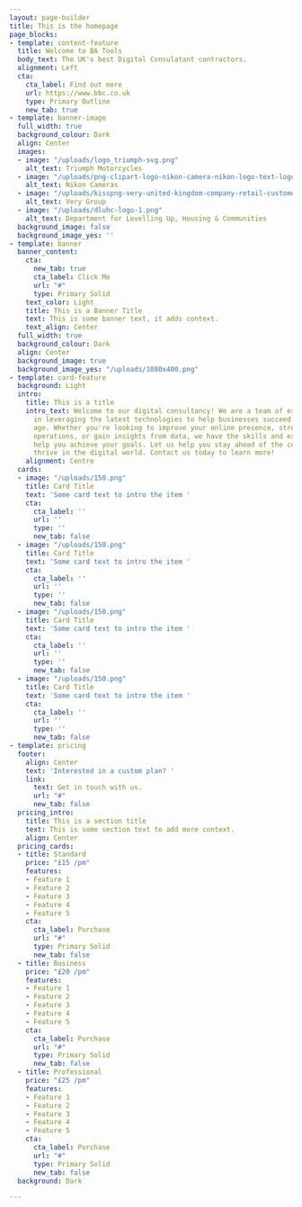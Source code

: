 ```yaml
---
layout: page-builder
title: This is the homepage
page_blocks:
- template: content-feature
  title: Welcome to BA Tools
  body_text: The UK's best Digital Consulatant contractors.
  alignment: Left
  cta:
    cta_label: Find out more
    url: https://www.bbc.co.uk
    type: Primary Outline
    new_tab: true
- template: banner-image
  full_width: true
  background_colour: Dark
  align: Center
  images:
  - image: "/uploads/logo_triumph-svg.png"
    alt_text: Triumph Motorcycles
  - image: "/uploads/png-clipart-logo-nikon-camera-nikon-logo-text-logo.png"
    alt_text: Nikon Cameras
  - image: "/uploads/kisspng-very-united-kingdom-company-retail-customer-servic-typographic-design-5af1915f8fb799-0650939415257808315887.jpg"
    alt_text: Very Group
  - image: "/uploads/dluhc-logo-1.png"
    alt_text: Department for Levelling Up, Housing & Communities
  background_image: false
  background_image_yes: ''
- template: banner
  banner_content:
    cta:
      new_tab: true
      cta_label: Click Me
      url: "#"
      type: Primary Solid
    text_color: Light
    title: This is a Banner Title
    text: This is some banner text, it adds context.
    text_align: Center
  full_width: true
  background_colour: Dark
  align: Center
  background_image: true
  background_image_yes: "/uploads/1080x400.png"
- template: card-feature
  background: Light
  intro:
    title: This is a title
    intro_text: Welcome to our digital consultancy! We are a team of experts who specialize
      in leveraging the latest technologies to help businesses succeed in the digital
      age. Whether you're looking to improve your online presence, streamline your
      operations, or gain insights from data, we have the skills and experience to
      help you achieve your goals. Let us help you stay ahead of the competition and
      thrive in the digital world. Contact us today to learn more!
    alignment: Centre
  cards:
  - image: "/uploads/150.png"
    title: Card Title
    text: 'Some card text to intro the item '
    cta:
      cta_label: ''
      url: ''
      type: ''
      new_tab: false
  - image: "/uploads/150.png"
    title: Card Title
    text: 'Some card text to intro the item '
    cta:
      cta_label: ''
      url: ''
      type: ''
      new_tab: false
  - image: "/uploads/150.png"
    title: Card Title
    text: 'Some card text to intro the item '
    cta:
      cta_label: ''
      url: ''
      type: ''
      new_tab: false
  - image: "/uploads/150.png"
    title: Card Title
    text: 'Some card text to intro the item '
    cta:
      cta_label: ''
      url: ''
      type: ''
      new_tab: false
- template: pricing
  footer:
    align: Center
    text: 'Interested in a custom plan? '
    link:
      text: Get in touch with us.
      url: "#"
      new_tab: false
  pricing_intro:
    title: This is a section title
    text: This is some section text to add more context.
    align: Center
  pricing_cards:
  - title: Standard
    price: "£15 /pm"
    features:
    - Feature 1
    - Feature 2
    - Feature 3
    - Feature 4
    - Feature 5
    cta:
      cta_label: Purchase
      url: "#"
      type: Primary Solid
      new_tab: false
  - title: Business
    price: "£20 /pm"
    features:
    - Feature 1
    - Feature 2
    - Feature 3
    - Feature 4
    - Feature 5
    cta:
      cta_label: Purchase
      url: "#"
      type: Primary Solid
      new_tab: false
  - title: Professional
    price: "£25 /pm"
    features:
    - Feature 1
    - Feature 2
    - Feature 3
    - Feature 4
    - Feature 5
    cta:
      cta_label: Purchase
      url: "#"
      type: Primary Solid
      new_tab: false
  background: Dark

---
```

